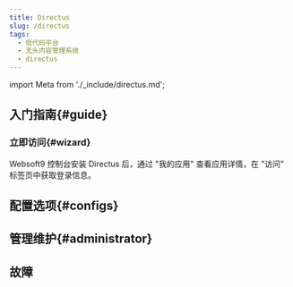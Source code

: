 ```yaml
---
title: Directus
slug: /directus
tags:
  - 低代码平台
  - 无头内容管理系统
  - directus
---
```


import Meta from './_include/directus.md';

<Meta name="meta" />

## 入门指南{#guide}

### 立即访问{#wizard}

Websoft9 控制台安装 Directus 后，通过 "我的应用" 查看应用详情，在 "访问" 标签页中获取登录信息。  


## 配置选项{#configs}

## 管理维护{#administrator}


## 故障
